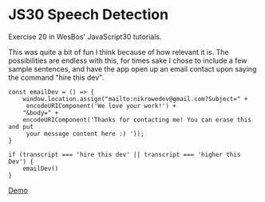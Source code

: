 # JS30 Speech Detection
Exercise 20 in WesBos' JavaScript30 tutorials. 

This was quite a bit of fun I think because of how relevant it is. The possibilities are endless with this, for times sake I chose to include a few sample sentences, and have the app open up an email contact upon saying the command "hire this dev".

    const emailDev = () => {
        window.location.assign("mailto:nikrowedev@gmail.com?Subject=" +
         encodeURIComponent('We love your work!') + 
        "&body=" +
        encodeURIComponent('Thanks for contacting me! You can erase this and put
         your message content here :) '));
    }

    if (transcript === 'hire this dev' || transcript === 'higher this Dev') {
        emailDev()
    }

<a href="https://nikrowedevjs30-speech-detection.netlify.app/">Demo</a>